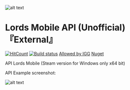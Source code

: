 ![alt text](https://i.ibb.co/Y7vfHq0/image.png)

# Lords Mobile API (Unofficial)『External』
[![HitCount](http://hits.dwyl.com/Nekiplay/https://githubcom/Nekiplay/LordsMobileAPI.svg)](http://hits.dwyl.com/Nekiplay/https://githubcom/Nekiplay/LordsMobileAPI)
[![Build status](https://ci.appveyor.com/api/projects/status/gnrlqsxr2xda5c5l?svg=true)](https://ci.appveyor.com/project/Nekiplay/lordsmobileapi)
[Allowed by IGG](https://media.discordapp.net/attachments/773905540711448586/773909578726375444/unknown.png?width=1219&height=658)
[Nuget](https://www.nuget.org/packages/LordsAPI)

API Lords Mobile (Steam version for Windows only x64 bit)

API Example screenshot:

![alt text](https://i.ibb.co/f9Mzpjs/image.png)
